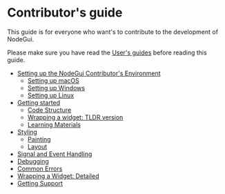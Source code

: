 # Contributor's guide

This guide is for everyone who want's to contribute to the development of NodeGui.

Please make sure you have read the [User's guides](/) before reading this guide.

- [Setting up the NodeGui Contributor's Environment](setting-up.md)
  - [Setting up macOS](setting-up.md#macosx)
  - [Setting up Windows](setting-up.md#windows)
  - [Setting up Linux](setting-up.md#linux)
- [Getting started](getting-started.md)
  - [Code Structure](getting-started.md#Code-Structure)
  - [Wrapping a widget: TLDR version](getting-started.md#Wrapping-a-widget)
  - [Learning Materials](getting-started.md#Learning-Materials)
- [Styling](styling.md)
  - [Painting](styling.md#painting)
  - [Layout](styling.md#layout)
- [Signal and Event Handling](signal_and_event_handling.md)
- [Debugging](debugging.md)
- [Common Errors](common_errors.md)
- [Wrapping a Widget: Detailed](wrapping_widgets.md)
- [Getting Support](../tutorial/support.md)
